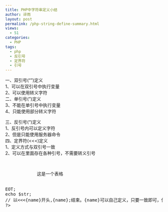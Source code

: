 ```yaml
---
title: PHP中字符串定义小结
author: 谇雨
layout: post
permalink: /php-string-define-summary.html
views:
  - 51
categories:
  - PHP
tags:
  - php
  - 反引号
  - 定界符
  - 引号
---
```

一、双引号(&#8220;&#8221;)定义  
1、可以在双引号中执行变量  
2、可以使用转义字符  
二、单引号(&#8221;)定义  
3、不能在单引号中执行变量  
4、只能使用部分转义字符  
<!--more-->

  
三、反引号(&#8220;)定义  
1、反引号内可以定义字符  
2、但是只能使用服务器命令  
四、定界符(<<<)定义  
1、定义方式与双引号一致  
2、可以在里面存在各种引号，不需要转义引号

<pre class="lang:php decode:true " ><?php
$num = 10;
//双引号
$str = "I am a boy , I am $num years old."; 
//I am a boy , I am 10 years old.

$str = "I am a boy ,\r\t I am \"$num\" years old."; 
//I am a boy 
//		I am "10" years old.

//单引号
$str = 'I am a boy , I am $num years old.';
//I am a boy , I am $num years old. 不能解析变量$num

$str = 'I am a boy ,\r\t I am \'$num\' years old.';
//I am a boy ,\r\t I am '$num' years old.  不能解析\r\n 等...

//反引号
$str = `ipconfig /all`;
$str = `dir`;
//echo $str 相当于在windows的cmd命令提示框下输入信息，也可以在Unix/Linux中用

//定界符
$str = <<<EOT
	<table id="id1" border="1">
		<tr>
			<td>这是一个表格</td>
		</tr>
	</table>
EOT;
echo $str;
// 以<<<{name}开头,{name};结束。{name}可以自己定义，只要一致即可，但{$name}前后不能有空格和其他符号，内部可以直接存在单引号双引号，\r\n等，不需转义.
?></pre>